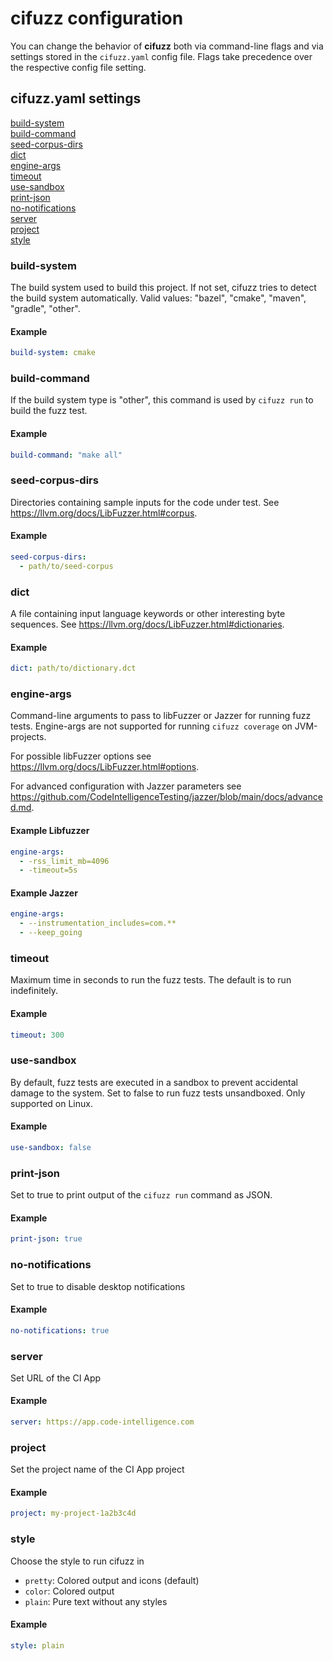 # cifuzz configuration

You can change the behavior of **cifuzz** both via command-line flags
and via settings stored in the `cifuzz.yaml` config file. Flags take
precedence over the respective config file setting.

## cifuzz.yaml settings

[build-system](#build-system) <br/>
[build-command](#build-command) <br/>
[seed-corpus-dirs](#seed-corpus-dirs) <br/>
[dict](#dict) <br/>
[engine-args](#engine-args) <br/>
[timeout](#timeout) <br/>
[use-sandbox](#use-sandbox) <br/>
[print-json](#print-json) <br/>
[no-notifications](#no-notifications) <br/>
[server](#server) <br/>
[project](#project) <br/>
[style](#style) <br/>

<a id="build-system"></a>

### build-system

The build system used to build this project. If not set, cifuzz tries
to detect the build system automatically.
Valid values: "bazel", "cmake", "maven", "gradle", "other".

#### Example

```yaml
build-system: cmake
```

<a id="build-command"></a>

### build-command

If the build system type is "other", this command is used by
`cifuzz run` to build the fuzz test.

#### Example

```yaml
build-command: "make all"
```

<a id="seed-corpus-dirs"></a>

### seed-corpus-dirs

Directories containing sample inputs for the code under test.
See https://llvm.org/docs/LibFuzzer.html#corpus.

#### Example

```yaml
seed-corpus-dirs:
  - path/to/seed-corpus
```

<a id="dict"></a>

### dict

A file containing input language keywords or other interesting byte
sequences.
See https://llvm.org/docs/LibFuzzer.html#dictionaries.

#### Example

```yaml
dict: path/to/dictionary.dct
```

<a id="engine-args"></a>

### engine-args

Command-line arguments to pass to libFuzzer or Jazzer for running fuzz tests.
Engine-args are not supported for running `cifuzz coverage` on JVM-projects.

For possible libFuzzer options see https://llvm.org/docs/LibFuzzer.html#options.

For advanced configuration with Jazzer parameters see https://github.com/CodeIntelligenceTesting/jazzer/blob/main/docs/advanced.md.

#### Example Libfuzzer

```yaml
engine-args:
  - -rss_limit_mb=4096
  - -timeout=5s
```

#### Example Jazzer

```yaml
engine-args:
  - --instrumentation_includes=com.**
  - --keep_going
```

<a id="timeout"></a>

### timeout

Maximum time in seconds to run the fuzz tests. The default is to run
indefinitely.

#### Example

```yaml
timeout: 300
```

<a id="use-sandbox"></a>

### use-sandbox

By default, fuzz tests are executed in a sandbox to prevent accidental
damage to the system. Set to false to run fuzz tests unsandboxed.
Only supported on Linux.

#### Example

```yaml
use-sandbox: false
```

<a id="print-json"></a>

### print-json

Set to true to print output of the `cifuzz run` command as JSON.

#### Example

```yaml
print-json: true
```

### no-notifications

Set to true to disable desktop notifications

#### Example

```yaml
no-notifications: true
```

### server

Set URL of the CI App

#### Example

```yaml
server: https://app.code-intelligence.com
```

### project

Set the project name of the CI App project

#### Example

```yaml
project: my-project-1a2b3c4d
```

### style

Choose the style to run cifuzz in

- `pretty`: Colored output and icons (default)
- `color`: Colored output
- `plain`: Pure text without any styles

#### Example

```yaml
style: plain
```
